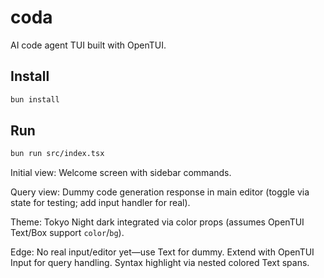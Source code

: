 # coda

AI code agent TUI built with OpenTUI.

## Install

```bash
bun install
```

## Run

```bash
bun run src/index.tsx
```

Initial view: Welcome screen with sidebar commands.

Query view: Dummy code generation response in main editor (toggle via state for testing; add input handler for real).

Theme: Tokyo Night dark integrated via color props (assumes OpenTUI Text/Box support `color`/`bg`).

Edge: No real input/editor yet—use Text for dummy. Extend with OpenTUI Input for query handling. Syntax highlight via nested colored Text spans.